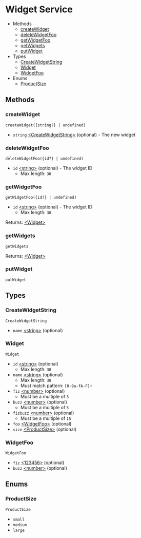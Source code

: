 <!--
This code was generated by @basketry/typescript-docs@{{version}}

Changes to this file may cause incorrect behavior and will be lost if
the code is regenerated.

To make changes to the contents of this file:
1. Edit source/path.ext
2. Run the Basketry CLI

About Basketry: https://basketry.io
About @basketry/typescript-docs: https://basketry.io/docs/components/@basketry/typescript-docs
--->

# Widget Service

- Methods
  - [createWidget](#createwidget)
  - [deleteWidgetFoo](#deletewidgetfoo)
  - [getWidgetFoo](#getwidgetfoo)
  - [getWidgets](#getwidgets)
  - [putWidget](#putwidget)
- Types
  - [CreateWidgetString](#createwidgetstring)
  - [Widget](#widget)
  - [WidgetFoo](#widgetfoo)
- Enums
  - [ProductSize](#productsize)

## Methods

### createWidget

`createWidget({string?} | undefined)`

- `string` [&lt;CreateWidgetString&gt;](#createwidgetstring) (optional) - The new widget

### deleteWidgetFoo

`deleteWidgetFoo({id?} | undefined)`

- `id` [&lt;string&gt;](https://developer.mozilla.org/en-US/docs/Web/JavaScript/Data_structures#string_type) (optional) - The widget ID
  - Max length: `30`

### getWidgetFoo

`getWidgetFoo({id?} | undefined)`

- `id` [&lt;string&gt;](https://developer.mozilla.org/en-US/docs/Web/JavaScript/Data_structures#string_type) (optional) - The widget ID
  - Max length: `30`

Returns: [&lt;Widget&gt;](#widget)

### getWidgets

`getWidgets`

Returns: [&lt;Widget&gt;](#widget)

### putWidget

`putWidget`

## Types

### CreateWidgetString

`CreateWidgetString`

- `name` [&lt;string&gt;](https://developer.mozilla.org/en-US/docs/Web/JavaScript/Data_structures#string_type) (optional)

### Widget

`Widget`

- `id` [&lt;string&gt;](https://developer.mozilla.org/en-US/docs/Web/JavaScript/Data_structures#string_type) (optional)
  - Max length: `30`
- `name` [&lt;string&gt;](https://developer.mozilla.org/en-US/docs/Web/JavaScript/Data_structures#string_type) (optional)
  - Max length: `30`
  - Must match pattern: `[0-9a-fA-F]+`
- `fiz` [&lt;number&gt;](https://developer.mozilla.org/en-US/docs/Web/JavaScript/Data_structures#number_type) (optional)
  - Must be a multiple of `3`
- `buzz` [&lt;number&gt;](https://developer.mozilla.org/en-US/docs/Web/JavaScript/Data_structures#number_type) (optional)
  - Must be a multiple of `5`
- `fizbuzz` [&lt;number&gt;](https://developer.mozilla.org/en-US/docs/Web/JavaScript/Data_structures#number_type) (optional)
  - Must be a multiple of `15`
- `foo` [&lt;WidgetFoo&gt;](#widgetfoo) (optional)
- `size` [&lt;ProductSize&gt;](#productsize) (optional)

### WidgetFoo

`WidgetFoo`

- `fiz` [&lt;123456&gt;](https://developer.mozilla.org/en-US/docs/Web/JavaScript/Data_structures#number_type) (optional)
- `buzz` [&lt;number&gt;](https://developer.mozilla.org/en-US/docs/Web/JavaScript/Data_structures#number_type) (optional)

## Enums

### ProductSize

`ProductSize`

- `small`
- `medium`
- `large`
